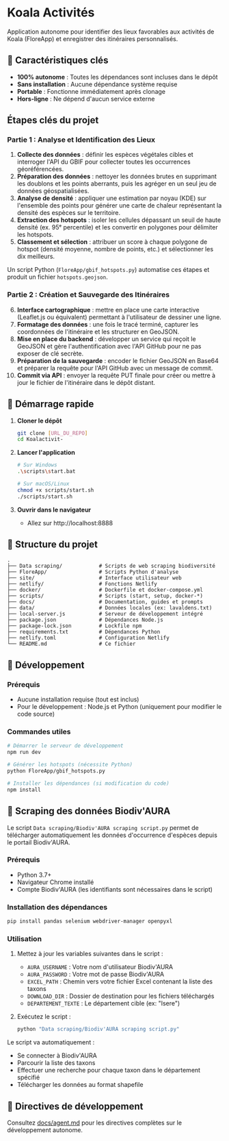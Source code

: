 # Koala Activités

Application autonome pour identifier des lieux favorables aux activités de Koala (FloreApp) et enregistrer des itinéraires personnalisés.

## 🚀 Caractéristiques clés

- **100% autonome** : Toutes les dépendances sont incluses dans le dépôt
- **Sans installation** : Aucune dépendance système requise
- **Portable** : Fonctionne immédiatement après clonage
- **Hors-ligne** : Ne dépend d'aucun service externe

## Étapes clés du projet

### Partie 1 : Analyse et Identification des Lieux

1. **Collecte des données** : définir les espèces végétales cibles et interroger l'API du GBIF pour collecter toutes les occurrences géoréférencées.
2. **Préparation des données** : nettoyer les données brutes en supprimant les doublons et les points aberrants, puis les agréger en un seul jeu de données géospatialisées.
3. **Analyse de densité** : appliquer une estimation par noyau (KDE) sur l'ensemble des points pour générer une carte de chaleur représentant la densité des espèces sur le territoire.
4. **Extraction des hotspots** : isoler les cellules dépassant un seuil de haute densité (ex. 95ᵉ percentile) et les convertir en polygones pour délimiter les hotspots.
5. **Classement et sélection** : attribuer un score à chaque polygone de hotspot (densité moyenne, nombre de points, etc.) et sélectionner les dix meilleurs.

Un script Python (`FloreApp/gbif_hotspots.py`) automatise ces étapes et produit un fichier `hotspots.geojson`.

### Partie 2 : Création et Sauvegarde des Itinéraires

6. **Interface cartographique** : mettre en place une carte interactive (Leaflet.js ou équivalent) permettant à l'utilisateur de dessiner une ligne.
7. **Formatage des données** : une fois le tracé terminé, capturer les coordonnées de l'itinéraire et les structurer en GeoJSON.
8. **Mise en place du backend** : développer un service qui reçoit le GeoJSON et gère l'authentification avec l'API GitHub pour ne pas exposer de clé secrète.
9. **Préparation de la sauvegarde** : encoder le fichier GeoJSON en Base64 et préparer la requête pour l'API GitHub avec un message de commit.
10. **Commit via API** : envoyer la requête PUT finale pour créer ou mettre à jour le fichier de l'itinéraire dans le dépôt distant.

## 🚀 Démarrage rapide

1. **Cloner le dépôt**
   ```bash
   git clone [URL_DU_REPO]
   cd Koalactivit-
   ```

2. **Lancer l'application**
   ```bash
   # Sur Windows
   .\scripts\start.bat
   
   # Sur macOS/Linux
   chmod +x scripts/start.sh
   ./scripts/start.sh
   ```

3. **Ouvrir dans le navigateur**
   - Allez sur http://localhost:8888

## 📂 Structure du projet

```
.
├── Data scraping/            # Scripts de web scraping biodiversité
├── FloreApp/                 # Scripts Python d'analyse
├── site/                     # Interface utilisateur web
├── netlify/                  # Fonctions Netlify
├── docker/                   # Dockerfile et docker-compose.yml
├── scripts/                  # Scripts (start, setup, docker-*)
├── docs/                     # Documentation, guides et prompts
├── data/                     # Données locales (ex: lavaldens.txt)
├── local-server.js           # Serveur de développement intégré
├── package.json              # Dépendances Node.js
├── package-lock.json         # Lockfile npm
├── requirements.txt          # Dépendances Python
├── netlify.toml              # Configuration Netlify
└── README.md                 # Ce fichier
```

## 🔧 Développement

### Prérequis

- Aucune installation requise (tout est inclus)
- Pour le développement : Node.js et Python (uniquement pour modifier le code source)

### Commandes utiles

```bash
# Démarrer le serveur de développement
npm run dev

# Générer les hotspots (nécessite Python)
python FloreApp/gbif_hotspots.py

# Installer les dépendances (si modification du code)
npm install
```

## 🌿 Scraping des données Biodiv'AURA

Le script `Data scraping/Biodiv'AURA scraping script.py` permet de télécharger automatiquement les données d'occurrence d'espèces depuis le portail Biodiv'AURA.

### Prérequis

- Python 3.7+
- Navigateur Chrome installé
- Compte Biodiv'AURA (les identifiants sont nécessaires dans le script)

### Installation des dépendances

```bash
pip install pandas selenium webdriver-manager openpyxl
```

### Utilisation

1. Mettez à jour les variables suivantes dans le script :
   - `AURA_USERNAME` : Votre nom d'utilisateur Biodiv'AURA
   - `AURA_PASSWORD` : Votre mot de passe Biodiv'AURA
   - `EXCEL_PATH` : Chemin vers votre fichier Excel contenant la liste des taxons
   - `DOWNLOAD_DIR` : Dossier de destination pour les fichiers téléchargés
   - `DEPARTEMENT_TEXTE` : Le département cible (ex: "Isere")

2. Exécutez le script :
   ```bash
   python "Data scraping/Biodiv'AURA scraping script.py"
   ```

Le script va automatiquement :
- Se connecter à Biodiv'AURA
- Parcourir la liste des taxons
- Effectuer une recherche pour chaque taxon dans le département spécifié
- Télécharger les données au format shapefile

## 📝 Directives de développement

Consultez [docs/agent.md](docs/agent.md) pour les directives complètes sur le développement autonome.
